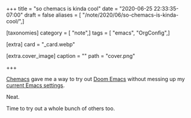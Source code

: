 +++
title = "so chemacs is kinda cool"
date = "2020-06-25 22:33:35-07:00"
draft = false
aliases = [ "/note/2020/06/so-chemacs-is-kinda-cool/",]

[taxonomies]
category = [ "note",]
tags = [ "emacs", "OrgConfig",]

[extra]
card = "_card.webp"

[extra.cover_image]
caption = ""
path = "cover.png"

+++

[Chemacs]: https://github.com/plexus/chemacs
[Doom Emacs]: https://github.com/hlissner/doom-emacs
[current Emacs settings]: /config/emacs

[Chemacs][] gave me a way to try out [Doom Emacs][] without messing up my [current Emacs settings][].

Neat.

Time to try out a whole bunch of others too.